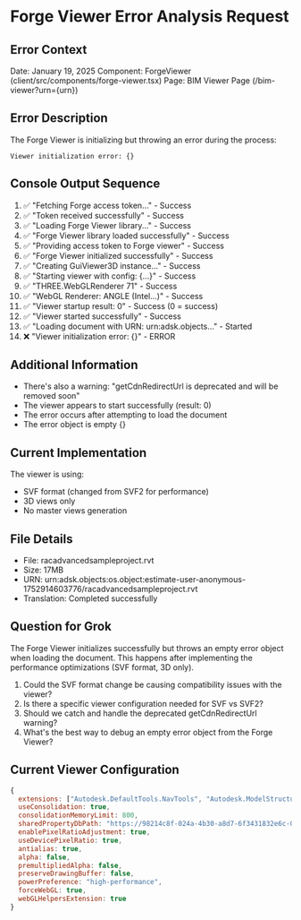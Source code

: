 # Forge Viewer Error Analysis Request

## Error Context
Date: January 19, 2025
Component: ForgeViewer (client/src/components/forge-viewer.tsx)
Page: BIM Viewer Page (/bim-viewer?urn={urn})

## Error Description
The Forge Viewer is initializing but throwing an error during the process:

```
Viewer initialization error: {}
```

## Console Output Sequence
1. ✅ "Fetching Forge access token..." - Success
2. ✅ "Token received successfully" - Success
3. ✅ "Loading Forge Viewer library..." - Success
4. ✅ "Forge Viewer library loaded successfully" - Success
5. ✅ "Providing access token to Forge viewer" - Success
6. ✅ "Forge Viewer initialized successfully" - Success
7. ✅ "Creating GuiViewer3D instance..." - Success
8. ✅ "Starting viewer with config: {...}" - Success
9. ✅ "THREE.WebGLRenderer 71" - Success
10. ✅ "WebGL Renderer: ANGLE (Intel...)" - Success
11. ✅ "Viewer startup result: 0" - Success (0 = success)
12. ✅ "Viewer started successfully" - Success
13. ✅ "Loading document with URN: urn:adsk.objects..." - Started
14. ❌ "Viewer initialization error: {}" - ERROR

## Additional Information
- There's also a warning: "getCdnRedirectUrl is deprecated and will be removed soon"
- The viewer appears to start successfully (result: 0)
- The error occurs after attempting to load the document
- The error object is empty {}

## Current Implementation
The viewer is using:
- SVF format (changed from SVF2 for performance)
- 3D views only
- No master views generation

## File Details
- File: racadvancedsampleproject.rvt
- Size: 17MB
- URN: urn:adsk.objects:os.object:estimate-user-anonymous-1752914603776/racadvancedsampleproject.rvt
- Translation: Completed successfully

## Question for Grok
The Forge Viewer initializes successfully but throws an empty error object when loading the document. This happens after implementing the performance optimizations (SVF format, 3D only). 

1. Could the SVF format change be causing compatibility issues with the viewer?
2. Is there a specific viewer configuration needed for SVF vs SVF2?
3. Should we catch and handle the deprecated getCdnRedirectUrl warning?
4. What's the best way to debug an empty error object from the Forge Viewer?

## Current Viewer Configuration
```javascript
{
  extensions: ["Autodesk.DefaultTools.NavTools", "Autodesk.ModelStructure", "Autodesk.Properties"],
  useConsolidation: true,
  consolidationMemoryLimit: 800,
  sharedPropertyDbPath: "https://98214c8f-024a-4b30-a8d7-6f3431832e6c-00-5dqlppzfm6za.worf.replit.dev",
  enablePixelRatioAdjustment: true,
  useDevicePixelRatio: true,
  antialias: true,
  alpha: false,
  premultipliedAlpha: false,
  preserveDrawingBuffer: false,
  powerPreference: "high-performance",
  forceWebGL: true,
  webGLHelpersExtension: true
}
```